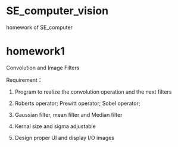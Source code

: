 # SE_computer_vision
homework of SE_computer

# homework1

Convolution and Image Filters

Requirement：
1. Program to realize the convolution operation and the next filters

2. Roberts operator; Prewitt operator; Sobel operator;

3. Gaussian filter, mean filter and Median filter

4. Kernal size and sigma adjustable

5. Design proper UI and display I/O images
